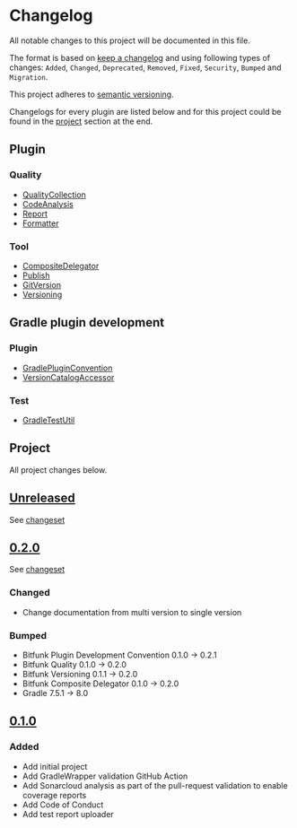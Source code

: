 # Changelog

All notable changes to this project will be documented in this file.

The format is based on [keep a changelog](http://keepachangelog.com/en/1.0.0/) and using following
types of changes: `Added`, `Changed`, `Deprecated`, `Removed`, `Fixed`, `Security`, `Bumped` and `Migration`.

This project adheres to [semantic versioning](http://semver.org/spec/v2.0.0.html).

Changelogs for every plugin are listed below and for this project could be found in the [project](#project) section at the end.

## Plugin

### Quality

- [QualityCollection](plugins/quality/CHANGELOG.md)
- [CodeAnalysis](plugins/quality/code-analysis/CHANGELOG.md)
- [Report](plugins/quality/report/CHANGELOG.md)
- [Formatter](plugins/quality/formatter/CHANGELOG.md)

### Tool

- [CompositeDelegator](plugins/tool/composite-delegator/CHANGELOG.md)
- [Publish](plugins/tool/publish/CHANGELOG.md)
- [GitVersion](plugins/tool/git-version/CHANGELOG.md)
- [Versioning](plugins/tool/versioning/CHANGELOG.md)

## Gradle plugin development

### Plugin

- [GradlePluginConvention](plugin-development/gradle-plugin-convention/CHANGELOG.md)
- [VersionCatalogAccessor](./plugin-development/version-catalog-accessor/CHANGELOG.md)

### Test

- [GradleTestUtil](plugin-development/gradle-test-util/CHANGELOG.md)

## Project

All project changes below.

## [Unreleased](https://github.com/bitfunk/gradle-plugins/releases/latest)

See [changeset](https://github.com/bitfunk/gradle-plugins/compare/v0.2.0...main)

## [0.2.0](https://github.com/bitfunk/gradle-plugins/releases/tag/v0.2.0)

See [changeset](https://github.com/bitfunk/gradle-plugins/compare/v0.1.0...v0.2.0)

### Changed

- Change documentation from multi version to single version

### Bumped

- Bitfunk Plugin Development Convention 0.1.0 -> 0.2.1
- Bitfunk Quality 0.1.0 -> 0.2.0
- Bitfunk Versioning 0.1.1 -> 0.2.0
- Bitfunk Composite Delegator 0.1.0 -> 0.2.0
- Gradle 7.5.1 -> 8.0

## [0.1.0](https://github.com/bitfunk/gradle-plugins/releases/tag/v0.1.0)

### Added

- Add initial project
- Add GradleWrapper validation GitHub Action
- Add Sonarcloud analysis as part of the pull-request validation to enable coverage reports
- Add Code of Conduct
- Add test report uploader
